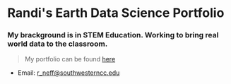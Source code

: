 # Randi's Earth Data Science Portfolio
### My brackground is in STEM Education. Working to bring real world data to the classroom.
> My portfolio can be found [here](https://bioncphilic.github.io)
* Email: r_neff@southwesterncc.edu

